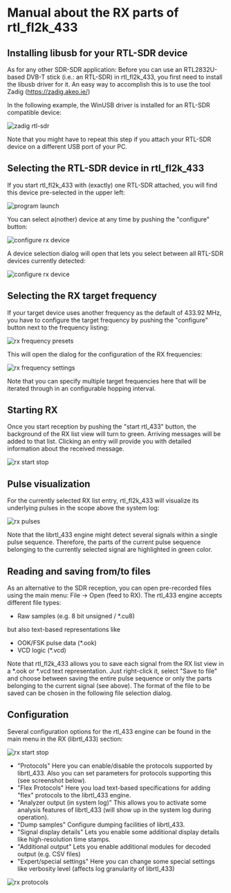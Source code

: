 Manual about the RX parts of rtl_fl2k_433
===========

Installing libusb for your RTL-SDR device
----------------------
As for any other SDR-SDR application: Before you can use an RTL2832U-based DVB-T stick (i.e.: an RTL-SDR) in rtl_fl2k_433, you first need to install the libusb driver for it.
An easy way to accomplish this is to use the tool Zadig (https://zadig.akeo.ie/)

In the following example, the WinUSB driver is installed for an RTL-SDR compatible device:

![zadig rtl-sdr](pics/zadig_rtl.png)

Note that you might have to repeat this step if you attach your RTL-SDR device on a different USB port of your PC.

Selecting the RTL-SDR device in rtl_fl2k_433
----------------------

If you start rtl_fl2k_433 with (exactly) one RTL-SDR attached, you will find this device pre-selected in the upper left:

![program launch](pics/rx_01_launch.png)

You can select a(nother) device at any time by pushing the "configure" button:

![configure rx device](pics/rx_02_dev.png)

A device selection dialog will open that lets you select between all RTL-SDR devices currently detected:

![configure rx device](pics/rx_03_dev.png)

Selecting the RX target frequency
----------------------
If your target device uses another frequency as the default of 433.92 MHz, you have to configure the target frequency by pushing the "configure" button next to the frequency listing:

![rx frequency presets](pics/rx_04_freq.png)

This will open the dialog for the configuration of the RX frequencies:

![rx frequency settings](pics/rx_05_freq.png)

Note that you can specify multiple target frequencies here that will be iterated through in an configurable hopping interval.

Starting RX
----------------------

Once you start reception by pushing the "start rtl_433" button, the background of the RX list view will turn to green. Arriving messages will be added to that list. Clicking an entry will provide you with detailed information about the received message.

![rx start stop](pics/rx_06_start.png)

Pulse visualization
----------------------
For the currently selected RX list entry, rtl_fl2k_433 will visualize its underlying pulses in the scope above the system log:

![rx pulses](pics/rx_07_pulses.png)

Note that the librtl_433 engine might detect several signals within a single pulse sequence. Therefore, the parts of the current pulse sequence belonging to the currently selected signal are highlighted in green color.

Reading and saving from/to files
----------------------

As an alternative to the SDR reception, you can open pre-recorded files using the main menu: File -> Open (feed to RX).
The rtl_433 engine accepts different file types:
* Raw samples (e.g. 8 bit unsigned / *.cu8)

but also text-based representations like
* OOK/FSK pulse data (*.ook)
* VCD logic (*.vcd)

Note that rtl_fl2k_433 allows you to save each signal from the RX list view in a *.ook or *.vcd text representation. Just right-click it, select "Save to file" and choose between saving the entire pulse sequence or only the parts belonging to the current signal (see above).
The format of the file to be saved can be chosen in the following file selection dialog.

Configuration
----------------------
Several configuration options for the rtl_433 engine can be found in the main menu in the RX (librtl_433) section:

![rx start stop](pics/rx_08_options.png)
* "Protocols"
Here you can enable/disable the protocols supported by librtl_433. Also you can set parameters for protocols supporting this (see screenshot below).
* "Flex Protocols"
Here you load text-based specifications for adding "flex" protocols to the librtl_433 engine.
* "Analyzer output (in system log)"
This allows you to activate some analysis features of librtl_433 (will show up in the system log during operation).
* "Dump samples"
Configure dumping facilities of librtl_433.
* "Signal display details"
Lets you enable some additional display details like high-resolution time stamps.
* "Additional output"
Lets you enable additional modules for decoded output (e.g. CSV files)
* "Expert/special settings"
Here you can change some special settings like verbosity level (affects log granularity of librtl_433)

![rx protocols](pics/rx_09_protocols.png)
